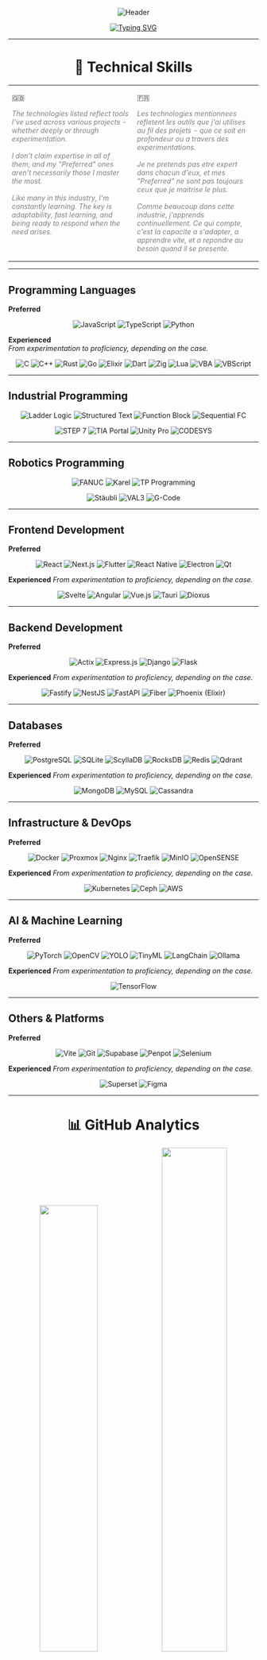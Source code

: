 <div align="center">

![Header](https://capsule-render.vercel.app/api?type=waving&color=gradient&customColorList=6,11,20&height=300&section=header&text=HAKAN%20KARADAG&fontSize=70&fontColor=fff&animation=twinkling&fontAlignY=35&desc=Full-Stack%20Developer%20%7C%20Industrial%20Engineer%20%7C%20Project%20Manager&descAlignY=55&descSize=18)

[![Typing SVG](https://readme-typing-svg.demolab.com?font=JetBrains+Mono&size=25&duration=3000&pause=1000&color=00F5FF&center=true&vCenter=true&width=800&lines=⚡+Performance+Focused;📋+Agile+%26+Project+Management;🎨+Creative+Solution+Architect;📊+Data-Driven+Decision+Maker;💡+Problem+Solver)](https://git.io/typing-svg)

</div>

---

<div align="center">

  # 🔧 Technical Skills

  <table align="center" style="max-width:1000px; font-size:14px; color:gray;">
    <tr>
      <td width="50%" valign="top">
        <p><strong>🇬🇧</strong></p>
        <p><em>
          The technologies listed reflect tools I've used across various projects   - whether deeply or through experimentation.<br><br>
          I don't claim expertise in all of them, and my "Preferred" ones aren't  necessarily those I master the most.<br><br>
          Like many in this industry, I'm constantly learning. The key is   adaptability, fast learning, and being ready to respond when the need   arises.
        </em></p>
      </td>
      <td width="50%" valign="top">
        <p><strong>🇫🇷</strong></p>
        <p><em>
          Les technologies mentionnees refletent les outils que j'ai utilises au  fil des projets - que ce soit en profondeur ou a travers des   experimentations.<br><br>
          Je ne pretends pas etre expert dans chacun d'eux, et mes "Preferred" ne   sont pas toujours ceux que je maitrise le plus.<br><br>
          Comme beaucoup dans cette industrie, j'apprends continuellement. Ce qui   compte, c'est la capacite a s'adapter, a apprendre vite, et a repondre  au besoin quand il se presente.
        </em></p>
      </td>
    </tr>
  </table>
</div>

---

## **Programming Languages**

**Preferred**

<div align="center">

<p>
  <img src="https://img.shields.io/badge/JavaScript-F7DF1E?style=for-the-badge&logo=javascript&logoColor=black" alt="JavaScript">
  <img src="https://img.shields.io/badge/TypeScript-007ACC?style=for-the-badge&logo=typescript&logoColor=white" alt="TypeScript">
  <img src="https://img.shields.io/badge/Python-3776AB?style=for-the-badge&logo=python&logoColor=white" alt="Python">
</p>

</div>

**Experienced**  
*From experimentation to proficiency, depending on the case.*

<div align="center">

<p>
  <img src="https://img.shields.io/badge/C-00599C?style=for-the-badge&logo=c&logoColor=white" alt="C">
  <img src="https://img.shields.io/badge/C++-00599C?style=for-the-badge&logo=cplusplus&logoColor=white" alt="C++">
  <img src="https://img.shields.io/badge/Rust-000000?style=for-the-badge&logo=rust&logoColor=white" alt="Rust">
  <img src="https://img.shields.io/badge/Go-00ADD8?style=for-the-badge&logo=go&logoColor=white" alt="Go">
  <img src="https://img.shields.io/badge/Elixir-4B275F?style=for-the-badge&logo=elixir&logoColor=white" alt="Elixir">
  <img src="https://img.shields.io/badge/Dart-0175C2?style=for-the-badge&logo=dart&logoColor=white" alt="Dart">
  <img src="https://img.shields.io/badge/Zig-F7A41D?style=for-the-badge&logo=zig&logoColor=white" alt="Zig">
  <img src="https://img.shields.io/badge/Lua-2C2D72?style=for-the-badge&logo=lua&logoColor=white" alt="Lua">
  <img src="https://img.shields.io/badge/VBA-217346?style=for-the-badge&logo=microsoft-excel&logoColor=white" alt="VBA">
  <img src="https://img.shields.io/badge/VBScript-239120?style=for-the-badge&logo=windows&logoColor=white" alt="VBScript">
</p>

</div>

---

## **Industrial Programming**
<div align="center">

<p>
  <img src="https://img.shields.io/badge/Ladder_Logic-FF6B35?style=for-the-badge&logoColor=white" alt="Ladder Logic">
  <img src="https://img.shields.io/badge/Structured_Text-4A90E2?style=for-the-badge&logoColor=white" alt="Structured Text">
  <img src="https://img.shields.io/badge/Function_Block-7B68EE?style=for-the-badge&logoColor=white" alt="Function Block">
  <img src="https://img.shields.io/badge/Sequential_FC-FF4500?style=for-the-badge&logoColor=white" alt="Sequential FC">
</p>

<p>
  <img src="https://img.shields.io/badge/STEP_7-009639?style=for-the-badge&logo=siemens&logoColor=white" alt="STEP 7">
  <img src="https://img.shields.io/badge/TIA_Portal-009639?style=for-the-badge&logo=siemens&logoColor=white" alt="TIA Portal">
  <img src="https://img.shields.io/badge/Unity_Pro-3DCD58?style=for-the-badge&logo=schneiderelectric&logoColor=white" alt="Unity Pro">
  <img src="https://img.shields.io/badge/CODESYS-0052CC?style=for-the-badge&logoColor=white" alt="CODESYS">
</p>

</div>

---

## **Robotics Programming**
<div align="center">

<p>
  <img src="https://img.shields.io/badge/FANUC-FFFF00?style=for-the-badge&logoColor=black" alt="FANUC">
  <img src="https://img.shields.io/badge/Karel-FFD700?style=for-the-badge&logoColor=black" alt="Karel">
  <img src="https://img.shields.io/badge/TP_Programming-FFA500?style=for-the-badge&logoColor=black" alt="TP Programming">
</p>

<p>
  <img src="https://img.shields.io/badge/Stäubli-E31837?style=for-the-badge&logoColor=white" alt="Stäubli">
  <img src="https://img.shields.io/badge/VAL3-DC143C?style=for-the-badge&logoColor=white" alt="VAL3">
  <img src="https://img.shields.io/badge/G--Code-2E8B57?style=for-the-badge&logoColor=white" alt="G-Code">
</p>

</div>

---

## **Frontend Development**

**Preferred**

<div align="center">
  <p>
    <img src="https://img.shields.io/badge/React-20232A?style=for-the-badge&logo=react&logoColor=61DAFB" alt="React">
    <img src="https://img.shields.io/badge/Next.js-000000?style=for-the-badge&logo=nextdotjs&logoColor=white" alt="Next.js">
    <img src="https://img.shields.io/badge/Flutter-02569B?style=for-the-badge&logo=flutter&logoColor=white" alt="Flutter">
    <img src="https://img.shields.io/badge/React_Native-20232A?style=for-the-badge&logo=react&logoColor=61DAFB" alt="React Native">
    <img src="https://img.shields.io/badge/Electron-2C2E3A?style=for-the-badge&logo=electron&logoColor=9FEAF9" alt="Electron">
    <img src="https://img.shields.io/badge/Qt-41CD52?style=for-the-badge&logo=qt&logoColor=white" alt="Qt">
  </p>
</div>

**Experienced**
*From experimentation to proficiency, depending on the case.*

<div align="center">
  <p>
    <img src="https://img.shields.io/badge/Svelte-4A4A55?style=for-the-badge&logo=svelte&logoColor=FF3E00" alt="Svelte">
    <img src="https://img.shields.io/badge/Angular-DD0031?style=for-the-badge&logo=angular&logoColor=white" alt="Angular">
    <img src="https://img.shields.io/badge/Vue.js-35495E?style=for-the-badge&logo=vuedotjs&logoColor=4FC08D" alt="Vue.js">
    <img src="https://img.shields.io/badge/Tauri-FFC131?style=for-the-badge&logo=tauri&logoColor=white" alt="Tauri">
    <img src="https://img.shields.io/badge/Dioxus-2B303A?style=for-the-badge&logo=dioxus&logoColor=white" alt="Dioxus">
  </p>
</div>

---

## **Backend Development**

**Preferred**

<div align="center">
  <p>
    <img src="https://img.shields.io/badge/Actix-000000?style=for-the-badge&logo=rust&logoColor=white" alt="Actix">
    <img src="https://img.shields.io/badge/Express.js-000000?style=for-the-badge&logo=express&logoColor=white" alt="Express.js">
    <img src="https://img.shields.io/badge/Django-092E20?style=for-the-badge&logo=django&logoColor=white" alt="Django">
    <img src="https://img.shields.io/badge/Flask-000000?style=for-the-badge&logo=flask&logoColor=white" alt="Flask">
  </p>
</div>

**Experienced**
*From experimentation to proficiency, depending on the case.*

<div align="center">
  <p>
      <img src="https://img.shields.io/badge/Fastify-000000?style=for-the-badge&logo=fastify&logoColor=white" alt="Fastify">
      <img src="https://img.shields.io/badge/NestJS-E0234E?style=for-the-badge&logo=nestjs&logoColor=white" alt="NestJS">
      <img src="https://img.shields.io/badge/FastAPI-005571?style=for-the-badge&logo=fastapi&logoColor=white" alt="FastAPI">
      <img src="https://img.shields.io/badge/Fiber-00ADD8?style=for-the-badge&logo=go&logoColor=white" alt="Fiber">
      <img src="https://img.shields.io/badge/Phoenix-4B275F?style=for-the-badge&logo=elixir&logoColor=white" alt="Phoenix (Elixir)">
  </p>
</div>

---

## **Databases**

**Preferred**

<div align="center">
  <p>
    <img src="https://img.shields.io/badge/PostgreSQL-316192?style=for-the-badge&logo=postgresql&logoColor=white" alt="PostgreSQL">
    <img src="https://img.shields.io/badge/SQLite-07405E?style=for-the-badge&logo=sqlite&logoColor=white" alt="SQLite">
    <img src="https://img.shields.io/badge/ScyllaDB-6CD4FF?style=for-the-badge&logoColor=white" alt="ScyllaDB">
    <img src="https://img.shields.io/badge/RocksDB-6A1B9A?style=for-the-badge&logoColor=white" alt="RocksDB">
    <img src="https://img.shields.io/badge/Redis-DC382D?style=for-the-badge&logo=redis&logoColor=white" alt="Redis">
    <img src="https://img.shields.io/badge/Qdrant-FF4C2B?style=for-the-badge&logo=qdrant&logoColor=white" alt="Qdrant">
  </p>
</div>

**Experienced**
*From experimentation to proficiency, depending on the case.*

<div align="center">
  <p>
    <img src="https://img.shields.io/badge/MongoDB-4EA94B?style=for-the-badge&logo=mongodb&logoColor=white" alt="MongoDB">
    <img src="https://img.shields.io/badge/MySQL-4479A1?style=for-the-badge&logo=mysql&logoColor=white" alt="MySQL">
    <img src="https://img.shields.io/badge/Cassandra-1287B1?style=for-the-badge&logo=apachecassandra&logoColor=white" alt="Cassandra">
  </p>
</div>

---

## **Infrastructure & DevOps**

**Preferred**

<div align="center">
  <p>
    <img src="https://img.shields.io/badge/Docker-2496ED?style=for-the-badge&logo=docker&logoColor=white" alt="Docker">
    <img src="https://img.shields.io/badge/Proxmox-E57000?style=for-the-badge&logo=proxmox&logoColor=white" alt="Proxmox">
    <img src="https://img.shields.io/badge/Nginx-009639?style=for-the-badge&logo=nginx&logoColor=white" alt="Nginx">
    <img src="https://img.shields.io/badge/Traefik-24A1C1?style=for-the-badge&logo=traefikproxy&logoColor=white" alt="Traefik">
    <img src="https://img.shields.io/badge/MinIO-EF2D5E?style=for-the-badge&logo=minio&logoColor=white" alt="MinIO">
    <img src="https://img.shields.io/badge/OpenSENSE-0055A5?style=for-the-badge&logoColor=white" alt="OpenSENSE">

  </p>
</div>

**Experienced**
*From experimentation to proficiency, depending on the case.*

<div align="center">
  <p>
    <img src="https://img.shields.io/badge/Kubernetes-326CE5?style=for-the-badge&logo=kubernetes&logoColor=white" alt="Kubernetes">
    <img src="https://img.shields.io/badge/Ceph-EF5C55?style=for-the-badge&logo=ceph&logoColor=white" alt="Ceph">
    <img src="https://img.shields.io/badge/AWS-232F3E?style=for-the-badge&logo=amazonaws&logoColor=white" alt="AWS">
  </p>
</div>

---

## **AI & Machine Learning**

**Preferred**

<div align="center">
  <p>
    <img src="https://img.shields.io/badge/PyTorch-EE4C2C?style=for-the-badge&logo=pytorch&logoColor=white" alt="PyTorch">
    <img src="https://img.shields.io/badge/OpenCV-27338e?style=for-the-badge&logo=OpenCV&logoColor=white" alt="OpenCV">
    <img src="https://img.shields.io/badge/YOLO-FFCC00?style=for-the-badge&logoColor=black" alt="YOLO">
    <img src="https://img.shields.io/badge/TinyML-00BFA6?style=for-the-badge&logoColor=white" alt="TinyML">
    <img src="https://img.shields.io/badge/LangChain-1C3C3C?style=for-the-badge&logoColor=white" alt="LangChain">
    <img src="https://img.shields.io/badge/Ollama-000000?style=for-the-badge&logoColor=white" alt="Ollama">
  </p>
</div>

**Experienced**
*From experimentation to proficiency, depending on the case.*

<div align="center">
  <p>
    <img src="https://img.shields.io/badge/TensorFlow-FF6F00?style=for-the-badge&logo=tensorflow&logoColor=white" alt="TensorFlow">
  </p>
</div>

---

## **Others & Platforms**

**Preferred**

<div align="center">
  <p>
    <img src="https://img.shields.io/badge/Vite-646CFF?style=for-the-badge&logo=vite&logoColor=FFD62E" alt="Vite">
    <img src="https://img.shields.io/badge/Git-F05032?style=for-the-badge&logo=git&logoColor=white" alt="Git">
    <img src="https://img.shields.io/badge/Supabase-3ECF8E?style=for-the-badge&logo=supabase&logoColor=white" alt="Supabase">
    <img src="https://img.shields.io/badge/Penpot-4526F6?style=for-the-badge&logo=penpot&logoColor=white" alt="Penpot">
    <img src="https://img.shields.io/badge/Selenium-43B02A?style=for-the-badge&logo=selenium&logoColor=white" alt="Selenium">
  </p>
</div>

**Experienced**
*From experimentation to proficiency, depending on the case.*

<div align="center">
  <p>
    <img src="https://img.shields.io/badge/Superset-20A7C9?style=for-the-badge&logo=apache&logoColor=white" alt="Superset">
    <img src="https://img.shields.io/badge/Figma-F24E1E?style=for-the-badge&logo=figma&logoColor=white" alt="Figma">
  </p>
</div>

---

<div align="center">

# 📊 GitHub Analytics

</div>

<div align="center">

<img width="48%" src="https://github-readme-stats.vercel.app/api?username=hakan-karadag&show_icons=true&theme=tokyonight&border_color=00F5FF&bg_color=0D1117&title_color=00F5FF&text_color=FFFFFF&icon_color=00F5FF&include_all_commits=true&count_private=true" />
<img width="51%" src="https://github-readme-streak-stats.herokuapp.com/?user=hakan-karadag&theme=tokyonight&border=00F5FF&background=0D1117&ring=00F5FF&fire=FF6600&currStreakLabel=00F5FF&sideLabels=FFFFFF&currStreakNum=FFFFFF&sideNums=FFFFFF&dates=FFFFFF" />

<img width="55%" src="https://github-readme-stats.vercel.app/api/top-langs/?username=hakan-karadag&layout=compact&theme=tokyonight&border_color=00F5FF&bg_color=0D1117&title_color=00F5FF&text_color=FFFFFF&langs_count=10" />

</div>

---

<div align="center">

![Profile Views](https://komarev.com/ghpvc/?username=hakan-karadag&style=for-the-badge&color=00F5FF)
[![GitHub followers](https://img.shields.io/github/followers/hakan-karadag?style=for-the-badge&logo=github&logoColor=white&color=00F5FF)](https://github.com/hakan-karadag)
[![GitHub stars](https://img.shields.io/github/stars/hakan-karadag?style=for-the-badge&logo=github&logoColor=white&color=00F5FF)](https://github.com/hakan-karadag)

![Footer](https://capsule-render.vercel.app/api?type=waving&color=gradient&customColorList=6,11,20&height=150&section=footer&text=Feel+free+to+check+out+my+projects!&fontSize=22&fontColor=fff&animation=twinkling&fontAlignY=75)

</div>